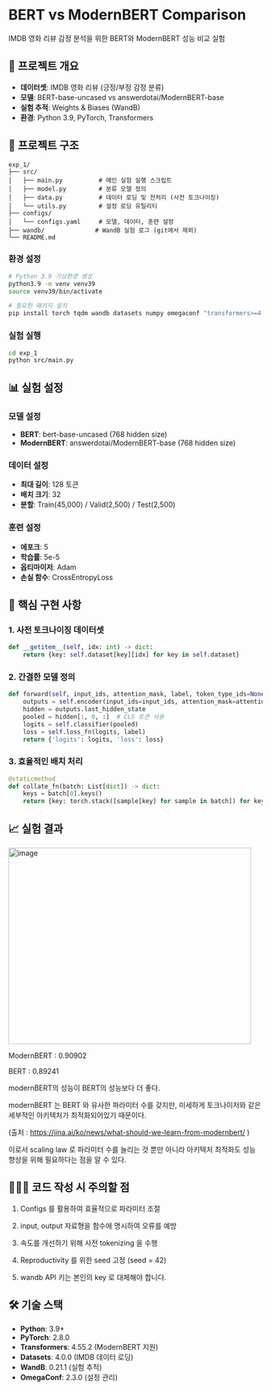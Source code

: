 # BERT vs ModernBERT Comparison

IMDB 영화 리뷰 감정 분석을 위한 BERT와 ModernBERT 성능 비교 실험

## 🎯 프로젝트 개요

- **데이터셋**: IMDB 영화 리뷰 (긍정/부정 감정 분류)
- **모델**: BERT-base-uncased vs answerdotai/ModernBERT-base
- **실험 추적**: Weights & Biases (WandB)
- **환경**: Python 3.9, PyTorch, Transformers

## 📁 프로젝트 구조

```
exp_1/
├── src/
│   ├── main.py          # 메인 실험 실행 스크립트
│   ├── model.py         # 분류 모델 정의
│   ├── data.py          # 데이터 로딩 및 전처리 (사전 토크나이징)
│   └── utils.py         # 설정 로딩 유틸리티
├── configs/
│   └── configs.yaml     # 모델, 데이터, 훈련 설정
├── wandb/              # WandB 실험 로그 (git에서 제외)
└── README.md
```


### 환경 설정
```bash
# Python 3.9 가상환경 생성
python3.9 -m venv venv39
source venv39/bin/activate

# 필요한 패키지 설치
pip install torch tqdm wandb datasets numpy omegaconf "transformers>=4.46.0"
```

### 실험 실행
```bash
cd exp_1
python src/main.py
```

## 📊 실험 설정

### 모델 설정
- **BERT**: bert-base-uncased (768 hidden size)
- **ModernBERT**: answerdotai/ModernBERT-base (768 hidden size)

### 데이터 설정
- **최대 길이**: 128 토큰
- **배치 크기**: 32
- **분할**: Train(45,000) / Valid(2,500) / Test(2,500)

### 훈련 설정
- **에포크**: 5
- **학습률**: 5e-5
- **옵티마이저**: Adam
- **손실 함수**: CrossEntropyLoss

## 🎯 핵심 구현 사항

### 1. 사전 토크나이징 데이터셋
```python
def __getitem__(self, idx: int) -> dict:
    return {key: self.dataset[key][idx] for key in self.dataset}
```

### 2. 간결한 모델 정의
```python
def forward(self, input_ids, attention_mask, label, token_type_ids=None):
    outputs = self.encoder(input_ids=input_ids, attention_mask=attention_mask)
    hidden = outputs.last_hidden_state 
    pooled = hidden[:, 0, :]  # CLS 토큰 사용
    logits = self.classifier(pooled)
    loss = self.loss_fn(logits, label)
    return {'logits': logits, 'loss': loss}
```

### 3. 효율적인 배치 처리
```python
@staticmethod
def collate_fn(batch: List[dict]) -> dict:
    keys = batch[0].keys()
    return {key: torch.stack([sample[key] for sample in batch]) for key in keys}
```

## 📈 실험 결과

<img width="481" height="389" alt="image" src="https://github.com/user-attachments/assets/b641d387-eba9-4785-8efc-37f789da8d60" />

ModernBERT : 0.90902

BERT      : 0.89241

modernBERT의 성능이 BERT의 성능보다 더 좋다. 

modernBERT 는 BERT 와 유사한 파라미터 수를 갖지만, 미세하게 토크나이저와 같은 세부적인 아키텍처가 최적화되어있기 때문이다. 

(출처 : https://jina.ai/ko/news/what-should-we-learn-from-modernbert/ )

이로서 scaling law 로 파라미터 수를 늘리는 것 뿐만 아니라 아키텍처 최적화도 성능 향상을 위해 필요하다는 점을 알 수 있다.


## 🧑🏼‍💻 코드 작성 시 주의할 점
1. Configs 를 활용하여 효율적으로 파라미터 조절

2. input, output 자료형을 함수에 명시하여 오류를 예방

3. 속도를 개선하기 위해 사전 tokenizing 을 수행

4. Reproductivity 를 위한 seed 고정 (seed = 42)

5. wandb API 키는 본인의 key 로 대체해야 합니다. 

## 🛠️ 기술 스택

- **Python**: 3.9+
- **PyTorch**: 2.8.0
- **Transformers**: 4.55.2 (ModernBERT 지원)
- **Datasets**: 4.0.0 (IMDB 데이터 로딩)
- **WandB**: 0.21.1 (실험 추적)
- **OmegaConf**: 2.3.0 (설정 관리)


